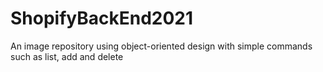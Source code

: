 # ShopifyBackEnd2021
An image repository using object-oriented design with simple commands such as list, add and delete
